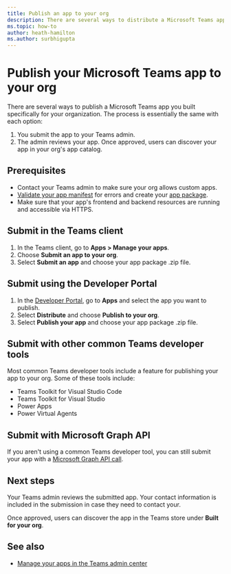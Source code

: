 ```yaml
---
title: Publish an app to your org
description: There are several ways to distribute a Microsoft Teams app you built specifically for your org.
ms.topic: how-to
author: heath-hamilton
ms.author: surbhigupta
---
```


# Publish your Microsoft Teams app to your org

There are several ways to publish a Microsoft Teams app you built specifically for your organization. The process is essentially the same with each option:

1. You submit the app to your Teams admin.
1. The admin reviews your app. Once approved, users can discover your app in your org's app catalog.

## Prerequisites

* Contact your Teams admin to make sure your org allows custom apps.
* [Validate your app manifest](https://dev.teams.microsoft.com/appvalidation.html) for errors and create your [app package](~/concepts/build-and-test/apps-package.md).
* Make sure that your app's frontend and backend resources are running and accessible via HTTPS.

## Submit in the Teams client

1. In the Teams client, go to **Apps > Manage your apps**.
1. Choose **Submit an app to your org**.
1. Select **Submit an app** and choose your app package .zip file.

## Submit using the Developer Portal

1. In the [Developer Portal](https://dev.teams.microsoft.com), go to **Apps** and select the app you want to publish.
1. Select **Distribute** and choose **Publish to your org**.
1. Select **Publish your app** and choose your app package .zip file.

## Submit with other common Teams developer tools

Most common Teams developer tools include a feature for publishing your app to your org. Some of these tools include:

* Teams Toolkit for Visual Studio Code
* Teams Toolkit for Visual Studio
* Power Apps
* Power Virtual Agents

## Submit with Microsoft Graph API

If you aren't using a common Teams developer tool, you can still submit your app with a [Microsoft Graph API call](/graph/api/teamsapp-publish).

## Next steps

Your Teams admin reviews the submitted app. Your contact information is included in the submission in case they need to contact your.

Once approved, users can discover the app in the Teams store under **Built for your org**.

## See also

* [Manage your apps in the Teams admin center](/microsoftteams/manage-apps)
